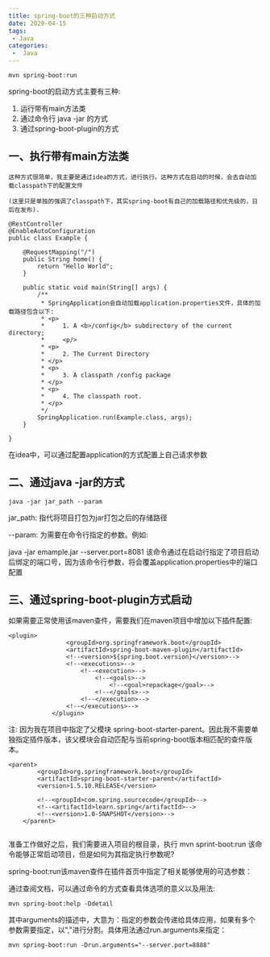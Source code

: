 ```yaml
---
title: spring-boot的三种启动方式
date: 2020-04-15
tags:
 - Java
categories:
 -  Java
---
```


```
mvn spring-boot:run
```

spring-boot的启动方式主要有三种:

1. 运行带有main方法类
2. 通过命令行 java -jar 的方式
3. 通过spring-boot-plugin的方式

## 一、执行带有main方法类

    这种方式很简单，我主要是通过idea的方式，进行执行。这种方式在启动的时候，会去自动加载classpath下的配置文件
    
    (这里只是单独的强调了classpath下，其实spring-boot有自己的加载路径和优先级的，日后在发布).

```
@RestController
@EnableAutoConfiguration
public class Example {

    @RequestMapping("/")
    public String home() {
        return "Hello World";
    }
     
    public static void main(String[] args) {
        /**
         * SpringApplication会自动加载application.properties文件，具体的加载路径包含以下:
         * <p>
         *     1. A <b>/config</b> subdirectory of the current directory;
         *     <p/>
         * <p>
         *     2. The Current Directory
         * </p>
         * <p>
         *     3. A classpath /config package
         * </p>
         * <p>
         *     4. The classpath root.
         * </p>
         */
        SpringApplication.run(Example.class, args);
    }

}
```


在idea中，可以通过配置application的方式配置上自己请求参数

## 二、通过java -jar的方式

```
java -jar jar_path --param
```


jar_path: 指代将项目打包为jar打包之后的存储路径

--param: 为需要在命令行指定的参数。例如:

java -jar emample.jar --server.port=8081
该命令通过在启动行指定了项目启动后绑定的端口号，因为该命令行参数，将会覆盖application.properties中的端口配置

## 三、通过spring-boot-plugin方式启动

如果需要正常使用该maven查件，需要我们在maven项目中增加以下插件配置:

```
<plugin>
                <groupId>org.springframework.boot</groupId>
                <artifactId>spring-boot-maven-plugin</artifactId>
                <!--<version>${spring.boot.version}</version>-->
                <!--<executions>-->
                    <!--<execution>-->
                        <!--<goals>-->
                            <!--<goal>repackage</goal>-->
                        <!--</goals>-->
                    <!--</execution>-->
                <!--</executions>-->
            </plugin>
```

注: 因为我在项目中指定了父模块 spring-boot-starter-parent。因此我不需要单独指定插件版本，该父模块会自动匹配与当前spring-boot版本相匹配的查件版本。

```
<parent>
        <groupId>org.springframework.boot</groupId>
        <artifactId>spring-boot-starter-parent</artifactId>
        <version>1.5.10.RELEASE</version>

        <!--<groupId>com.spring.sourcecode</groupId>-->
        <!--<artifactId>learn.spring</artifactId>-->
        <!--<version>1.0-SNAPSHOT</version>-->
    </parent>


```

准备工作做好之后，我们需要进入项目的根目录，执行
mvn sprint-boot:run
该命令能够正常启动项目，但是如何为其指定执行参数呢?

spring-boot:run该maven查件在插件首页中指定了相关能够使用的可选参数：

通过查阅文档，可以通过命令的方式查看具体选项的意义以及用法:

```
mvn spring-boot:help -Ddetail
```

其中arguments的描述中，大意为：指定的参数会传递给具体应用，如果有多个参数需要指定，以","进行分割。具体用法通过run.arguments来指定：

```
mvn spring-boot:run -Drun.arguments="--server.port=8888"
```

